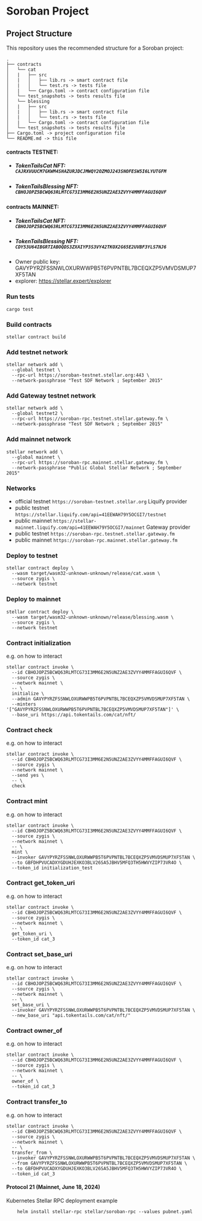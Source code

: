 # Soroban Project

## Project Structure

This repository uses the recommended structure for a Soroban project:
```text
.
├── contracts
│   └── cat
│   |   ├── src
│   |   │   ├── lib.rs -> smart contract file
│   |   │   └── test.rs -> tests file
│   |   └── Cargo.toml -> contract configuration file 
│   └── test_snapshots -> tests results file
│   └── blessing
│   |   ├── src
│   |   │   ├── lib.rs -> smart contract file
│   |   │   └── test.rs -> tests file
│   |   └── Cargo.toml -> contract configuration file 
│   └── test_snapshots -> tests results file
├── Cargo.toml -> project configuration file
└── README.md -> this file
```

#### contracts TESTNET:
- ##### TokenTailsCat NFT: `CAJRXVUUCM7GKWM4SHAZURJDCJMWQY2OZMOJ243SNOFESW5I6LYUTGFM`
- ##### TokenTailsBlessing NFT: `CBHOJOPZ5BCWQ63RLMTCG73I3MM6E2N5UNZ2AE3ZVYY4MMFFAGUI6QVF`

#### contracts MAINNET:
- ##### TokenTailsCat NFT: `CBHOJOPZ5BCWQ63RLMTCG73I3MM6E2N5UNZ2AE3ZVYY4MMFFAGUI6QVF`
- ##### TokenTailsBlessing NFT: `CDY53U64IBGRTIABOQDS3ZXAIYP3S3VY42TKOX2G65E2UVBF3YLS7NJ6`
- Owner public key: GAVYPYRZFSSNWLOXURWWPB5T6PVPNTBL7BCEQXZP5VMVDSMUP7XF5TAN
- explorer: https://stellar.expert/explorer

### Run tests

`cargo test`

### Build contracts

`stellar contract build`

### Add testnet network

```
stellar network add \
  --global testnet \
  --rpc-url https://soroban-testnet.stellar.org:443 \
  --network-passphrase "Test SDF Network ; September 2015"
```

### Add Gateway testnet network

```
stellar network add \
  --global testnet2 \
  --rpc-url https://soroban-rpc.testnet.stellar.gateway.fm \
  --network-passphrase "Test SDF Network ; September 2015"
```

### Add mainnet network

```
stellar network add \
  --global mainnet \
  --rpc-url https://soroban-rpc.mainnet.stellar.gateway.fm \
  --network-passphrase "Public Global Stellar Network ; September 2015"
```

### Networks

- official testnet `https://soroban-testnet.stellar.org`
Liquify provider
- public testnet `https://stellar.liquify.com/api=41EEWAH79Y5OCGI7/testnet`
- public mainnet `https://stellar-mainnet.liquify.com/api=41EEWAH79Y5OCGI7/mainnet`
Gateway provider
- public testnet `https://soroban-rpc.testnet.stellar.gateway.fm`
- public mainnet `https://soroban-rpc.mainnet.stellar.gateway.fm`

### Deploy to testnet

```
stellar contract deploy \
  --wasm target/wasm32-unknown-unknown/release/cat.wasm \
  --source zygis \
  --network testnet
```

### Deploy to mainnet

```
stellar contract deploy \
  --wasm target/wasm32-unknown-unknown/release/blessing.wasm \
  --source zygis \
  --network testnet
```

### Contract initialization

e.g. on how to interact

```
stellar contract invoke \
  --id CBHOJOPZ5BCWQ63RLMTCG73I3MM6E2N5UNZ2AE3ZVYY4MMFFAGUI6QVF \
  --source zygis \
  --network mainnet \
  -- \
  initialize \
  --admin GAVYPYRZFSSNWLOXURWWPB5T6PVPNTBL7BCEQXZP5VMVDSMUP7XF5TAN \
  --minters '["GAVYPYRZFSSNWLOXURWWPB5T6PVPNTBL7BCEQXZP5VMVDSMUP7XF5TAN"]' \
  --base_uri https://api.tokentails.com/cat/nft/
```

### Contract check

e.g. on how to interact

```
stellar contract invoke \
  --id CBHOJOPZ5BCWQ63RLMTCG73I3MM6E2N5UNZ2AE3ZVYY4MMFFAGUI6QVF \
  --source zygis \
  --network mainnet \
  --send yes \
  -- \
  check
```

### Contract mint

e.g. on how to interact

```
stellar contract invoke \
  --id CBHOJOPZ5BCWQ63RLMTCG73I3MM6E2N5UNZ2AE3ZVYY4MMFFAGUI6QVF \
  --source zygis \
  --network mainnet \
  -- \
  mint \
  --invoker GAVYPYRZFSSNWLOXURWWPB5T6PVPNTBL7BCEQXZP5VMVDSMUP7XF5TAN \
  --to GBFDHPVUCADXYGDUHJEXKO3BLV26SA5JBHV5MFQ3TH5HWVYZIP73VR4O \
  --token_id initialization_test
```

### Contract get_token_uri

e.g. on how to interact

```
stellar contract invoke \
  --id CBHOJOPZ5BCWQ63RLMTCG73I3MM6E2N5UNZ2AE3ZVYY4MMFFAGUI6QVF \
  --source zygis \
  --network mainnet \
  -- \
  get_token_uri \
  --token_id cat_3
```

### Contract set_base_uri

e.g. on how to interact

```
stellar contract invoke \
  --id CBHOJOPZ5BCWQ63RLMTCG73I3MM6E2N5UNZ2AE3ZVYY4MMFFAGUI6QVF \
  --source zygis \
  --network mainnet \
  -- \
  set_base_uri \
  --invoker GAVYPYRZFSSNWLOXURWWPB5T6PVPNTBL7BCEQXZP5VMVDSMUP7XF5TAN \
  --new_base_uri "api.tokentails.com/cat/nft/"
```

### Contract owner_of

e.g. on how to interact

```
stellar contract invoke \
  --id CBHOJOPZ5BCWQ63RLMTCG73I3MM6E2N5UNZ2AE3ZVYY4MMFFAGUI6QVF \
  --source zygis \
  --network mainnet \
  -- \
  owner_of \
  --token_id cat_3
```

### Contract transfer_to

e.g. on how to interact

```
stellar contract invoke \
  --id CBHOJOPZ5BCWQ63RLMTCG73I3MM6E2N5UNZ2AE3ZVYY4MMFFAGUI6QVF \
  --source zygis \
  --network mainnet \
  -- \
  transfer_from \
  --invoker GAVYPYRZFSSNWLOXURWWPB5T6PVPNTBL7BCEQXZP5VMVDSMUP7XF5TAN \
  --from GAVYPYRZFSSNWLOXURWWPB5T6PVPNTBL7BCEQXZP5VMVDSMUP7XF5TAN \
  --to GBFDHPVUCADXYGDUHJEXKO3BLV26SA5JBHV5MFQ3TH5HWVYZIP73VR4O \
  --token_id cat_3
```


#### Protocol 21 (Mainnet, June 18, 2024)
Kubernetes Stellar RPC deployment example 

```
    helm install stellar-rpc stellar/soroban-rpc --values pubnet.yaml
```